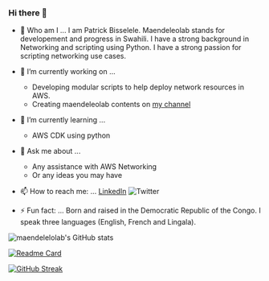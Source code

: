 ### Hi there 👋



- 💬 Who am I ...
	I am Patrick Bisselele.
	Maendeleolab stands for developement and progress in Swahili.
	I have a strong background in Networking and scripting using Python.
	I have a strong passion for scripting networking use cases.

- 🔭 I’m currently working on ...
	- Developing modular scripts to help deploy network resources in AWS.
	- Creating maendeleolab contents on [my channel](https://www.youtube.com/channel/UCIv32b8ri2-AmoUZI5wolfA)

- 🌱 I’m currently learning ...
	- AWS CDK using python

- 💬 Ask me about ...
	- Any assistance with AWS Networking
	- Or any ideas you may have

- 📫 How to reach me: ...
	[LinkedIn](www.linkedin.com/in/patrick-bisselele) ![Twitter](https://img.shields.io/twitter/follow/maendeleolab?style=social)

- ⚡ Fun fact: ...
	Born and raised in the Democratic Republic of the Congo.
	I speak three languages (English, French and Lingala).


![maendelelolab's GitHub stats](https://github-readme-stats.vercel.app/api?username=maendeleolab&count_private=true&show_icons=true&theme=highcontrast)

[![Readme Card](https://github-readme-stats.vercel.app/api/pin/?username=maendeleolab&repo=maendeleolab)](https://github.com/maendeleolab/maendeleolab)

[![GitHub Streak](https://github-readme-streak-stats.herokuapp.com?user=maendeleolab&theme=highcontrast)](https://git.io/streak-stats)

